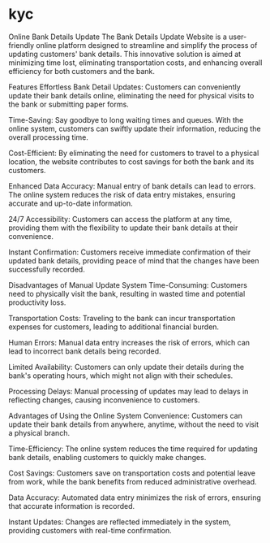 # kyc

Online Bank Details Update 
The Bank Details Update Website is a user-friendly online platform designed to streamline and simplify the process of updating customers' bank details. This innovative solution is aimed at minimizing time lost, eliminating transportation costs, and enhancing overall efficiency for both customers and the bank.

Features
Effortless Bank Detail Updates: Customers can conveniently update their bank details online, eliminating the need for physical visits to the bank or submitting paper forms.

Time-Saving: Say goodbye to long waiting times and queues. With the online system, customers can swiftly update their information, reducing the overall processing time.

Cost-Efficient: By eliminating the need for customers to travel to a physical location, the website contributes to cost savings for both the bank and its customers.

Enhanced Data Accuracy: Manual entry of bank details can lead to errors. The online system reduces the risk of data entry mistakes, ensuring accurate and up-to-date information.

24/7 Accessibility: Customers can access the platform at any time, providing them with the flexibility to update their bank details at their convenience.

Instant Confirmation: Customers receive immediate confirmation of their updated bank details, providing peace of mind that the changes have been successfully recorded.

Disadvantages of Manual Update System
Time-Consuming: Customers need to physically visit the bank, resulting in wasted time and potential productivity loss.

Transportation Costs: Traveling to the bank can incur transportation expenses for customers, leading to additional financial burden.

Human Errors: Manual data entry increases the risk of errors, which can lead to incorrect bank details being recorded.

Limited Availability: Customers can only update their details during the bank's operating hours, which might not align with their schedules.

Processing Delays: Manual processing of updates may lead to delays in reflecting changes, causing inconvenience to customers.

Advantages of Using the Online System
Convenience: Customers can update their bank details from anywhere, anytime, without the need to visit a physical branch.

Time-Efficiency: The online system reduces the time required for updating bank details, enabling customers to quickly make changes.

Cost Savings: Customers save on transportation costs and potential leave from work, while the bank benefits from reduced administrative overhead.

Data Accuracy: Automated data entry minimizes the risk of errors, ensuring that accurate information is recorded.

Instant Updates: Changes are reflected immediately in the system, providing customers with real-time confirmation.

